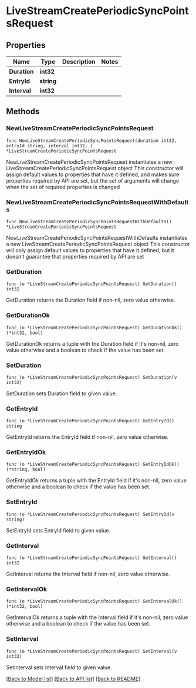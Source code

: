 # LiveStreamCreatePeriodicSyncPointsRequest

## Properties

Name | Type | Description | Notes
------------ | ------------- | ------------- | -------------
**Duration** | **int32** |  | 
**EntryId** | **string** |  | 
**Interval** | **int32** |  | 

## Methods

### NewLiveStreamCreatePeriodicSyncPointsRequest

`func NewLiveStreamCreatePeriodicSyncPointsRequest(duration int32, entryId string, interval int32, ) *LiveStreamCreatePeriodicSyncPointsRequest`

NewLiveStreamCreatePeriodicSyncPointsRequest instantiates a new LiveStreamCreatePeriodicSyncPointsRequest object
This constructor will assign default values to properties that have it defined,
and makes sure properties required by API are set, but the set of arguments
will change when the set of required properties is changed

### NewLiveStreamCreatePeriodicSyncPointsRequestWithDefaults

`func NewLiveStreamCreatePeriodicSyncPointsRequestWithDefaults() *LiveStreamCreatePeriodicSyncPointsRequest`

NewLiveStreamCreatePeriodicSyncPointsRequestWithDefaults instantiates a new LiveStreamCreatePeriodicSyncPointsRequest object
This constructor will only assign default values to properties that have it defined,
but it doesn't guarantee that properties required by API are set

### GetDuration

`func (o *LiveStreamCreatePeriodicSyncPointsRequest) GetDuration() int32`

GetDuration returns the Duration field if non-nil, zero value otherwise.

### GetDurationOk

`func (o *LiveStreamCreatePeriodicSyncPointsRequest) GetDurationOk() (*int32, bool)`

GetDurationOk returns a tuple with the Duration field if it's non-nil, zero value otherwise
and a boolean to check if the value has been set.

### SetDuration

`func (o *LiveStreamCreatePeriodicSyncPointsRequest) SetDuration(v int32)`

SetDuration sets Duration field to given value.


### GetEntryId

`func (o *LiveStreamCreatePeriodicSyncPointsRequest) GetEntryId() string`

GetEntryId returns the EntryId field if non-nil, zero value otherwise.

### GetEntryIdOk

`func (o *LiveStreamCreatePeriodicSyncPointsRequest) GetEntryIdOk() (*string, bool)`

GetEntryIdOk returns a tuple with the EntryId field if it's non-nil, zero value otherwise
and a boolean to check if the value has been set.

### SetEntryId

`func (o *LiveStreamCreatePeriodicSyncPointsRequest) SetEntryId(v string)`

SetEntryId sets EntryId field to given value.


### GetInterval

`func (o *LiveStreamCreatePeriodicSyncPointsRequest) GetInterval() int32`

GetInterval returns the Interval field if non-nil, zero value otherwise.

### GetIntervalOk

`func (o *LiveStreamCreatePeriodicSyncPointsRequest) GetIntervalOk() (*int32, bool)`

GetIntervalOk returns a tuple with the Interval field if it's non-nil, zero value otherwise
and a boolean to check if the value has been set.

### SetInterval

`func (o *LiveStreamCreatePeriodicSyncPointsRequest) SetInterval(v int32)`

SetInterval sets Interval field to given value.



[[Back to Model list]](../README.md#documentation-for-models) [[Back to API list]](../README.md#documentation-for-api-endpoints) [[Back to README]](../README.md)


